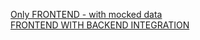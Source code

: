 [Only FRONTEND - with mocked data](https://github.com/ManoelPradoMark22/pizza.shop-web)
<br>
[FRONTEND WITH BACKEND INTEGRATION](https://github.com/ManoelPradoMark22/pizza.shop-web/tree/backend-integration)
